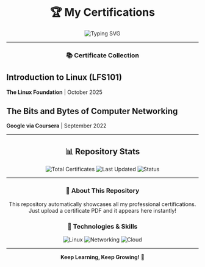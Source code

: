 <div align="center">

# 🏆 My Certifications

<img src="https://readme-typing-svg.demolab.com?font=Fira+Code&weight=600&size=28&duration=3000&pause=1000&color=00D9FF&center=true&vCenter=true&random=false&width=600&lines=Professional+Certifications;Continuous+Learning+Journey;Technology+%26+Development" alt="Typing SVG" />

-----

### 📚 Certificate Collection

</div>

## Introduction to Linux (LFS101)

**The Linux Foundation** | October 2025

## The Bits and Bytes of Computer Networking

**Google via Coursera** | September 2022

-----

<div align="center">

## 📊 Repository Stats

![Total Certificates](https://img.shields.io/badge/Total%20Certificates-2-brightgreen?style=for-the-badge&logo=bookmeter)
![Last Updated](https://img.shields.io/badge/Last%20Updated-October%202025-blue?style=for-the-badge&logo=github)
![Status](https://img.shields.io/badge/Status-Active-success?style=for-the-badge)

</div>

-----

<div align="center">

### 🎯 About This Repository

This repository automatically showcases all my professional certifications.  
Just upload a certificate PDF and it appears here instantly!

### 🚀 Technologies & Skills

![Linux](https://img.shields.io/badge/Linux-FCC624?style=flat-square&logo=linux&logoColor=black)
![Networking](https://img.shields.io/badge/Networking-0078D4?style=flat-square&logo=googlecloud&logoColor=white)
![Cloud](https://img.shields.io/badge/Cloud-FF9900?style=flat-square&logo=amazon&logoColor=white)

-----

**Keep Learning, Keep Growing!** 🌱


</div>
